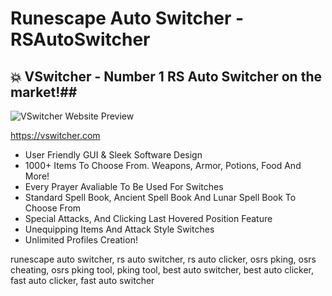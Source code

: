 # Runescape Auto Switcher - RSAutoSwitcher

 ## :boom: VSwitcher - Number 1 RS Auto Switcher on the market!##

![VSwitcher Website Preview](https://cdn.discordapp.com/attachments/530196431068332032/530196585716383754/unknown.png)

https://vswitcher.com

* User Friendly GUI & Sleek Software Design  
* 1000+ Items To Choose From. Weapons, Armor, Potions, Food And More!  
* Every Prayer Avaliable To Be Used For Switches  
* Standard Spell Book, Ancient Spell Book And Lunar Spell Book To Choose From  
* Special Attacks, And Clicking Last Hovered Position Feature  
* Unequipping Items And Attack Style Switches  
* Unlimited Profiles Creation!

runescape auto switcher, rs auto switcher, rs auto clicker, osrs pking, osrs cheating, osrs pking tool, pking tool, best auto switcher, best auto clicker, fast auto clicker, fast auto switcher
